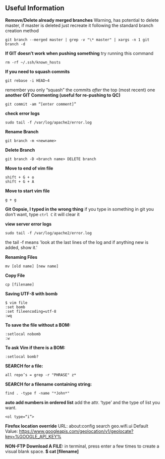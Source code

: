 Useful Information
------------------

**Remove/Delete already merged branches**
Warning, has potential to delete master, if master is deleted just recreate it following the standard branch creation method


    git branch --merged master | grep -v "\* master" | xargs -n 1 git branch -d

**If GIT doesn’t work when pushing something**
try running this command

    rm -rf ~/.ssh/known_hosts

**If you need to squash commits**

    git rebase -i HEAD~4

remember you only “squash” the commits _after_ the top (most recent) one
 
 
**another GIT Commenting (useful for re-pushing to QC)**

    git commit -am “[enter comment]”

**check error logs**

    sudo tail -f /var/log/apache2/error.log



**Rename Branch**

    git branch -m <newname>

**Delete Branch**

    git branch -D <branch name> DELETE branch

**Move to end of vim file**

    shift + G + o
    shift + G + A

**Move to start  vim file**

    g + g


**Git Oopsie, I typed in the wrong thing**
if you type in something in git you don’t want, type `ctrl C` it will clear it


**view server error logs**

    sudo tail -f /var/log/apache2/error.log

the tail -f means 'look at the last lines of the log and if anything new is added, show it.'


**Renaming Files**

    mv [old name] [new name]

**Copy File**

    cp [filename]

**Saving UTF-8 with bomb**

    $ vim file
    :set bomb
    :set fileencoding=utf-8
    :wq

**To save the file without a BOM:** 

    :setlocal nobomb 
    :w 

**To ask Vim if there is a BOM:** 

    :setlocal bomb?  

**SEARCH for a file:** 

    all repo’s = grep -r "PHRASE" z*

**SEARCH for a filename containing string:** 

    find . -type f -name "*John*"

**auto add numbers in ordered list**
add the attr. ‘type’ and the type of list you want. 

    <ol type=“i”>


**Firefox location override**
URL: about:config
search geo.wifi.ui
	Default Value:  https://www.googleapis.com/geolocation/v1/geolocate?key=%GOOGLE_API_KEY%



**NON-FTP Download A FILE:**
in terminal, press enter a few times to create a visual blank space. 
**$ cat [filename]**
















